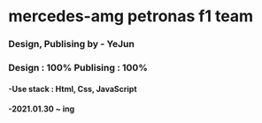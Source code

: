 ﻿# mercedes-amg petronas f1 team
 <h3>Design, Publising by - YeJun</h3>
<h3>Design : 100% Publising : 100%</h3>
<h4>-Use stack : Html, Css, JavaScript</h4>
<h4>-2021.01.30 ~ ing</h3>

